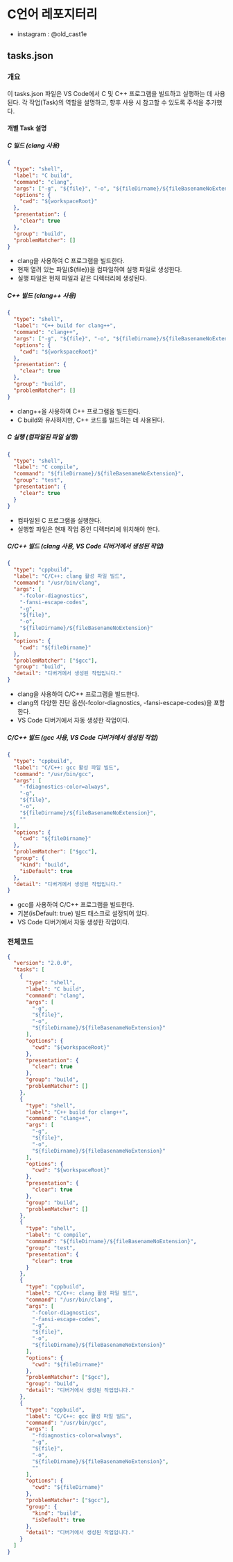 # C언어 레포지터리

- instagram : @old_cast1e

## tasks.json

### 개요

이 tasks.json 파일은 VS Code에서 C 및 C++ 프로그램을 빌드하고 실행하는 데 사용된다. 각 작업(Task)의 역할을 설명하고, 향후 사용 시 참고할 수 있도록 주석을 추가했다.

#### 개별 Task 설명

##### C 빌드 (clang 사용)

```json
{
  "type": "shell",
  "label": "C build",
  "command": "clang",
  "args": ["-g", "${file}", "-o", "${fileDirname}/${fileBasenameNoExtension}"],
  "options": {
    "cwd": "${workspaceRoot}"
  },
  "presentation": {
    "clear": true
  },
  "group": "build",
  "problemMatcher": []
}
```

- clang을 사용하여 C 프로그램을 빌드한다.
- 현재 열려 있는 파일(${file})을 컴파일하여 실행 파일로 생성한다.
- 실행 파일은 현재 파일과 같은 디렉터리에 생성된다.

##### C++ 빌드 (clang++ 사용)

```json
{
  "type": "shell",
  "label": "C++ build for clang++",
  "command": "clang++",
  "args": ["-g", "${file}", "-o", "${fileDirname}/${fileBasenameNoExtension}"],
  "options": {
    "cwd": "${workspaceRoot}"
  },
  "presentation": {
    "clear": true
  },
  "group": "build",
  "problemMatcher": []
}
```

- clang++을 사용하여 C++ 프로그램을 빌드한다.
- C build와 유사하지만, C++ 코드를 빌드하는 데 사용된다.

##### C 실행 (컴파일된 파일 실행)

```json
{
  "type": "shell",
  "label": "C compile",
  "command": "${fileDirname}/${fileBasenameNoExtension}",
  "group": "test",
  "presentation": {
    "clear": true
  }
}
```

- 컴파일된 C 프로그램을 실행한다.
- 실행할 파일은 현재 작업 중인 디렉터리에 위치해야 한다.

##### C/C++ 빌드 (clang 사용, VS Code 디버거에서 생성된 작업)

```json
{
  "type": "cppbuild",
  "label": "C/C++: clang 활성 파일 빌드",
  "command": "/usr/bin/clang",
  "args": [
    "-fcolor-diagnostics",
    "-fansi-escape-codes",
    "-g",
    "${file}",
    "-o",
    "${fileDirname}/${fileBasenameNoExtension}"
  ],
  "options": {
    "cwd": "${fileDirname}"
  },
  "problemMatcher": ["$gcc"],
  "group": "build",
  "detail": "디버거에서 생성된 작업입니다."
}
```

- clang을 사용하여 C/C++ 프로그램을 빌드한다.
- clang의 다양한 진단 옵션(-fcolor-diagnostics, -fansi-escape-codes)을 포함한다.
- VS Code 디버거에서 자동 생성한 작업이다.

##### C/C++ 빌드 (gcc 사용, VS Code 디버거에서 생성된 작업)

```json
{
  "type": "cppbuild",
  "label": "C/C++: gcc 활성 파일 빌드",
  "command": "/usr/bin/gcc",
  "args": [
    "-fdiagnostics-color=always",
    "-g",
    "${file}",
    "-o",
    "${fileDirname}/${fileBasenameNoExtension}",
    ""
  ],
  "options": {
    "cwd": "${fileDirname}"
  },
  "problemMatcher": ["$gcc"],
  "group": {
    "kind": "build",
    "isDefault": true
  },
  "detail": "디버거에서 생성된 작업입니다."
}
```

- gcc를 사용하여 C/C++ 프로그램을 빌드한다.
- 기본(isDefault: true) 빌드 태스크로 설정되어 있다.
- VS Code 디버거에서 자동 생성한 작업이다.

### 전체코드

```json
{
  "version": "2.0.0",
  "tasks": [
    {
      "type": "shell",
      "label": "C build",
      "command": "clang",
      "args": [
        "-g",
        "${file}",
        "-o",
        "${fileDirname}/${fileBasenameNoExtension}"
      ],
      "options": {
        "cwd": "${workspaceRoot}"
      },
      "presentation": {
        "clear": true
      },
      "group": "build",
      "problemMatcher": []
    },
    {
      "type": "shell",
      "label": "C++ build for clang++",
      "command": "clang++",
      "args": [
        "-g",
        "${file}",
        "-o",
        "${fileDirname}/${fileBasenameNoExtension}"
      ],
      "options": {
        "cwd": "${workspaceRoot}"
      },
      "presentation": {
        "clear": true
      },
      "group": "build",
      "problemMatcher": []
    },
    {
      "type": "shell",
      "label": "C compile",
      "command": "${fileDirname}/${fileBasenameNoExtension}",
      "group": "test",
      "presentation": {
        "clear": true
      }
    },
    {
      "type": "cppbuild",
      "label": "C/C++: clang 활성 파일 빌드",
      "command": "/usr/bin/clang",
      "args": [
        "-fcolor-diagnostics",
        "-fansi-escape-codes",
        "-g",
        "${file}",
        "-o",
        "${fileDirname}/${fileBasenameNoExtension}"
      ],
      "options": {
        "cwd": "${fileDirname}"
      },
      "problemMatcher": ["$gcc"],
      "group": "build",
      "detail": "디버거에서 생성된 작업입니다."
    },
    {
      "type": "cppbuild",
      "label": "C/C++: gcc 활성 파일 빌드",
      "command": "/usr/bin/gcc",
      "args": [
        "-fdiagnostics-color=always",
        "-g",
        "${file}",
        "-o",
        "${fileDirname}/${fileBasenameNoExtension}",
        ""
      ],
      "options": {
        "cwd": "${fileDirname}"
      },
      "problemMatcher": ["$gcc"],
      "group": {
        "kind": "build",
        "isDefault": true
      },
      "detail": "디버거에서 생성된 작업입니다."
    }
  ]
}
```
